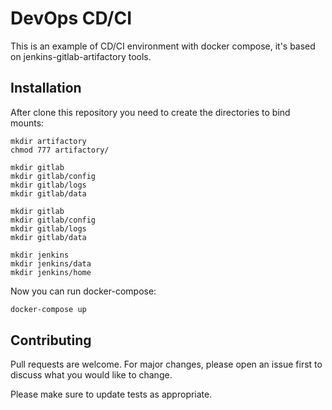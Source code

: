 # DevOps CD/CI

This is an example of CD/CI environment with docker compose, it's based on jenkins-gitlab-artifactory tools.

## Installation

After clone this repository you need to create the directories to bind mounts:

```
mkdir artifactory
chmod 777 artifactory/

mkdir gitlab
mkdir gitlab/config
mkdir gitlab/logs
mkdir gitlab/data

mkdir gitlab
mkdir gitlab/config
mkdir gitlab/logs
mkdir gitlab/data

mkdir jenkins
mkdir jenkins/data
mkdir jenkins/home
```

Now you can run docker-compose:

```bash
docker-compose up
```

## Contributing
Pull requests are welcome. For major changes, please open an issue first to discuss what you would like to change.

Please make sure to update tests as appropriate.
